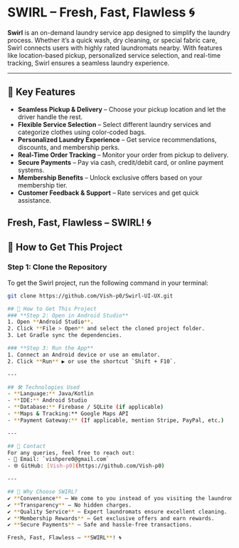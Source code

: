 # SWIRL – Fresh, Fast, Flawless 🌀

**Swirl** is an on-demand laundry service app designed to simplify the laundry process. Whether it’s a quick wash, dry cleaning, or special fabric care, Swirl connects users with highly rated laundromats nearby. With features like location-based pickup, personalized service selection, and real-time tracking, Swirl ensures a seamless laundry experience.

---

## 🌟 Key Features
- **Seamless Pickup & Delivery** – Choose your pickup location and let the driver handle the rest.
- **Flexible Service Selection** – Select different laundry services and categorize clothes using color-coded bags.
- **Personalized Laundry Experience** – Get service recommendations, discounts, and membership perks.
- **Real-Time Order Tracking** – Monitor your order from pickup to delivery.
- **Secure Payments** – Pay via cash, credit/debit card, or online payment systems.
- **Membership Benefits** – Unlock exclusive offers based on your membership tier.
- **Customer Feedback & Support** – Rate services and get quick assistance.



Fresh, Fast, Flawless – SWIRL! 🌀
---

## 🚀 How to Get This Project
### **Step 1: Clone the Repository**
To get the Swirl project, run the following command in your terminal:
```bash
git clone https://github.com/Vish-p0/Swirl-UI-UX.git

## 🚀 How to Get This Project
### **Step 2: Open in Android Studio**
1. Open **Android Studio**.
2. Click **File > Open** and select the cloned project folder.
3. Let Gradle sync the dependencies.

### **Step 3: Run the App**
1. Connect an Android device or use an emulator.
2. Click **Run** ▶️ or use the shortcut `Shift + F10`.

---

## 🛠 Technologies Used
- **Language:** Java/Kotlin
- **IDE:** Android Studio
- **Database:** Firebase / SQLite (if applicable)
- **Maps & Tracking:** Google Maps API
- **Payment Gateway:** (If applicable, mention Stripe, PayPal, etc.)

---

## 📧 Contact
For any queries, feel free to reach out:
- 📩 Email: `vishpere0@gmail.com`
- 🌐 GitHub: [Vish-p0](https://github.com/Vish-p0)

---

## 🌟 Why Choose SWIRL?
✔ **Convenience** – We come to you instead of you visiting the laundromat.
✔ **Transparency** – No hidden charges.
✔ **Quality Service** – Expert laundromats ensure excellent cleaning.
✔ **Membership Rewards** – Get exclusive offers and earn rewards.
✔ **Secure Payments** – Safe and hassle-free transactions.

Fresh, Fast, Flawless – **SWIRL**! 🌀